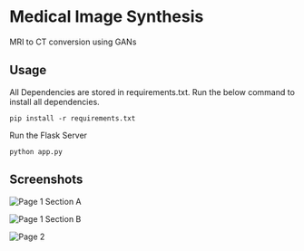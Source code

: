 # Medical Image Synthesis
MRI to CT conversion using GANs


## Usage

All Dependencies are stored in requirements.txt.
Run the below command to install all dependencies.

    pip install -r requirements.txt

Run the Flask Server

    python app.py


## Screenshots

![Page 1 Section A](https://github.com/Somil112/Medical-Image-Synthesis/blob/master/screenshots/1_1.JPG)

![Page 1 Section B](https://github.com/Somil112/Medical-Image-Synthesis/blob/master/screenshots/1_2.JPG)

![Page 2](https://github.com/Somil112/Medical-Image-Synthesis/blob/master/screenshots/2.jpg)